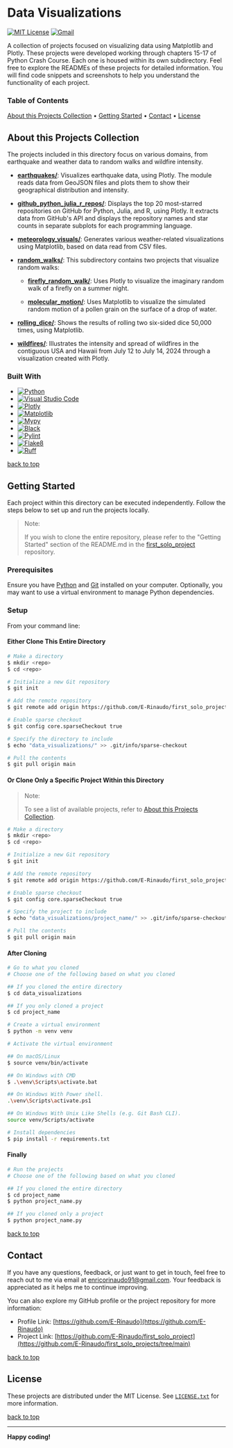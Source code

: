 # Data Visualizations

[![MIT License][license-shield]][license-url]
[![Gmail][Gmail-shield]][Gmail-url]

A collection of projects focused on visualizing data using Matplotlib and Plotly. These projects were developed working through chapters 15-17 of Python Crash Course.
Each one is housed within its own subdirectory. Feel free to explore the READMEs of these projects for detailed information. You will find code snippets and screenshots to help you understand the functionality of each project.

<!-- markdownlint-disable MD001 -->
### Table of Contents

[About this Projects Collection](#about-this-projects-collection) •
[Getting Started](#getting-started) •
[Contact](#contact) •
[License](#license)
<!-- markdownlint-enable MD001 -->

## About this Projects Collection

The projects included in this directory focus on various domains, from earthquake and weather data to random walks and wildfire intensity.

+ **[earthquakes/][Earthquakes-url]**:
Visualizes earthquake data, using Plotly. The module reads data from GeoJSON files and plots them to show their geographical distribution and intensity.

+ **[github_python_julia_r_repos/][Github-Python-Julia-R-Repos-url]**:
Displays the top 20 most-starred repositories on GitHub for Python, Julia, and R, using Plotly. It extracts data from GitHub's API and displays the repository names and star counts in separate subplots for each programming language.

+ **[meteorology_visuals/][Meteorology-Visuals-url]**:
Generates various weather-related visualizations using Matplotlib, based on data read from CSV files.

+ **[random_walks/][Random-Walks-url]**:
This subdirectory contains two projects that visualize random walks:

  + **[firefly_random_walk/][Firefly-Random-Walk-url]**:
  Uses Plotly to visualize the imaginary random walk of a firefly on a summer night.

  + **[molecular_motion/][Molecular-Motion-url]**:
  Uses Matplotlib to visualize the simulated random motion of a pollen grain on the surface of a drop of water.

+ **[rolling_dice/][Rolling-Dice-url]**:
Shows the results of rolling two six-sided dice 50,000 times, using Matplotlib.

+ **[wildfires/][Wildfires-url]**:
Illustrates the intensity and spread of wildfires in the contiguous USA and Hawaii from July 12 to July 14, 2024 through a visualization created with Plotly.

### Built With

+ [![Python][Python-badge]][Python-url]
+ [![Visual Studio Code][VSCode-badge]][VSCode-url]
+ [![Plotly][Plotly-badge]][Plotly-url]
+ [![Matplotlib][Matplotlib-badge]][Matplotlib-url]
+ [![Mypy][Mypy-badge]][Mypy-url]
+ [![Black][Black-badge]][Black-url]
+ [![Pylint][Pylint-badge]][Pylint-url]
+ [![Flake8][Flake8-badge]][Flake8-url]
+ [![Ruff][Ruff-badge]][Ruff-url]

[back to top](#data-visualizations)

## Getting Started

Each project within this directory can be executed independently.
Follow the steps below to set up and run the projects locally.

> Note:
>
> If you wish to clone the entire repository, please refer to the "Getting Started" section of the README.md in the [first_solo_project][FirstSoloProject-url] repository.

### Prerequisites

Ensure you have [Python][Python-download] and [Git][Git-download] installed on your computer.
Optionally, you may want to use a virtual environment to manage Python dependencies.

### Setup

From your command line:

#### Either Clone This Entire Directory

```bash
# Make a directory
$ mkdir <repo>
$ cd <repo>

# Initialize a new Git repository
$ git init

# Add the remote repository
$ git remote add origin https://github.com/E-Rinaudo/first_solo_projects.git

# Enable sparse checkout
$ git config core.sparseCheckout true

# Specify the directory to include
$ echo "data_visualizations/" >> .git/info/sparse-checkout

# Pull the contents
$ git pull origin main
```

#### Or Clone Only a Specific Project Within this Directory

> Note:
>
> To see a list of available projects, refer to [About this Projects Collection](#about-this-projects-collection).

```bash
# Make a directory
$ mkdir <repo>
$ cd <repo>

# Initialize a new Git repository
$ git init

# Add the remote repository
$ git remote add origin https://github.com/E-Rinaudo/first_solo_projects.git

# Enable sparse checkout
$ git config core.sparseCheckout true

# Specify the project to include
$ echo "data_visualizations/project_name/" >> .git/info/sparse-checkout

# Pull the contents
$ git pull origin main
```

#### After Cloning

```bash
# Go to what you cloned
# Choose one of the following based on what you cloned

## If you cloned the entire directory
$ cd data_visualizations

## If you only cloned a project
$ cd project_name

# Create a virtual environment
$ python -m venv venv

# Activate the virtual environment

## On macOS/Linux
$ source venv/bin/activate

## On Windows with CMD
$ .\venv\Scripts\activate.bat

## On Windows With Power shell.
.\venv\Scripts\activate.ps1

## On Windows With Unix Like Shells (e.g. Git Bash CLI).
source venv/Scripts/activate

# Install dependencies
$ pip install -r requirements.txt
```

#### Finally

```bash
# Run the projects
# Choose one of the following based on what you cloned

## If you cloned the entire directory
$ cd project_name
$ python project_name.py

## If you cloned only a project
$ python project_name.py
```

[back to top](#data-visualizations)

## Contact

If you have any questions, feedback, or just want to get in touch, feel free to reach out to me via email at <enricorinaudo91@gmail.com>.
Your feedback is appreciated as it helps me to continue improving.

You can also explore my GitHub profile or the project repository for more information:

+ Profile Link: [https://github.com/E-Rinaudo](https://github.com/E-Rinaudo)
+ Project Link: [https://github.com/E-Rinaudo/first_solo_project](https://github.com/E-Rinaudo/first_solo_projects/tree/main)

[back to top](#data-visualizations)

## License

These projects are distributed under the MIT License. See [`LICENSE.txt`][license-url] for more information.

[back to top](#data-visualizations)

---

**Happy coding!**

<!-- SHIELDS -->
[license-shield]: https://img.shields.io/github/license/E-Rinaudo/first_solo_projects.svg?style=flat
[license-url]: https://github.com/E-Rinaudo/first_solo_projects/blob/main/LICENSE.txt
[Gmail-shield]: https://img.shields.io/badge/Gmail-D14836?style=flat&logo=gmail&logoColor=white
[Gmail-url]: mailto:enricorinaudo91@gmail.com

<!-- BADGES -->
[Python-badge]: https://img.shields.io/badge/python-3670A0?logo=python&logoColor=ffdd54&style=flat
[Python-url]: https://docs.python.org/3/
[VSCode-badge]: https://img.shields.io/badge/Visual%20Studio%20Code-007ACC?logo=visualstudiocode&logoColor=fff&style=flat
[VSCode-url]: https://code.visualstudio.com/docs
[Plotly-badge]: https://img.shields.io/badge/Plotly-239120?style=flat&logo=plotly&logoColor=white
[Plotly-url]: https://plotly.com/python/
[Matplotlib-badge]: https://img.shields.io/badge/Matplotlib-%23FF7F0E?style=flat&logo=matplotlib&logoColor=white
[Matplotlib-url]: https://matplotlib.org/stable/users/index.html
[Mypy-badge]: https://img.shields.io/badge/mypy-checked-blue?style=flat
[Mypy-url]: https://mypy.readthedocs.io/
[Black-badge]: https://img.shields.io/badge/code%20style-black-000000.svg
[Black-url]: https://black.readthedocs.io/en/stable/
[Pylint-badge]: https://img.shields.io/badge/linting-pylint-yellowgreen?style=flat
[Pylint-url]: https://pylint.readthedocs.io/
[Ruff-badge]: https://img.shields.io/endpoint?url=https://raw.githubusercontent.com/astral-sh/ruff/main/assets/badge/v2.json
[Ruff-url]: https://docs.astral.sh/ruff/tutorial/
[Flake8-badge]: https://img.shields.io/badge/linting-flake8-blue?style=flat
[Flake8-url]: https://flake8.pycqa.org/en/latest/

<!-- PROJECTS LINKS -->
[Earthquakes-url]: https://github.com/E-Rinaudo/first_solo_projects/tree/main/data_visualizations/earthquakes
[Github-Python-Julia-R-Repos-url]: https://github.com/E-Rinaudo/first_solo_projects/tree/main/data_visualizations/github_python_julia_r_repos
[Meteorology-Visuals-url]: https://github.com/E-Rinaudo/first_solo_projects/tree/main/data_visualizations/meteorology_visuals
[Random-Walks-url]: https://github.com/E-Rinaudo/first_solo_projects/tree/main/data_visualizations/random_walks
[Firefly-Random-Walk-url]: https://github.com/E-Rinaudo/first_solo_projects/tree/main/data_visualizations/random_walks/firefly_random_walk
[Molecular-Motion-url]: https://github.com/E-Rinaudo/first_solo_projects/tree/main/data_visualizations/random_walks/molecular_motion
[Rolling-Dice-url]: https://github.com/E-Rinaudo/first_solo_projects/tree/main/data_visualizations/rolling_dice
[Wildfires-url]: https://github.com/E-Rinaudo/first_solo_projects/tree/main/data_visualizations/wildfires

<!-- MAIN README -->
[FirstSoloProject-url]: https://github.com/E-Rinaudo/first_solo_projects/blob/main/README.md

<!-- PREREQUISITES LINKS -->
[Python-download]: https://www.python.org/downloads/
[Git-download]: https://git-scm.com
